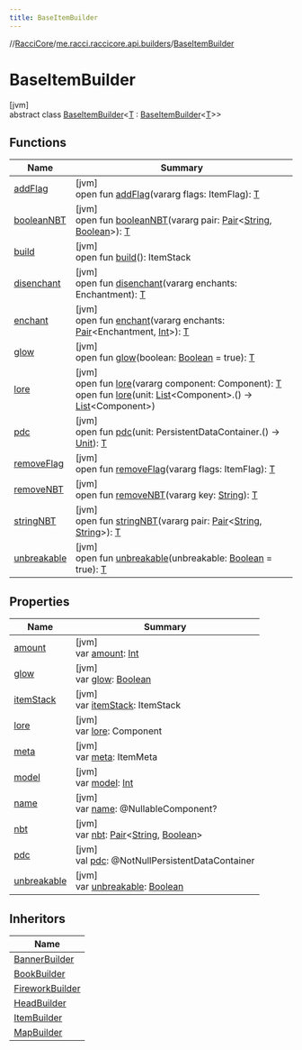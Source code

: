 ```yaml
---
title: BaseItemBuilder
---
```

//[RacciCore](../../../index.html)/[me.racci.raccicore.api.builders](../index.html)/[BaseItemBuilder](index.html)



# BaseItemBuilder



[jvm]\
abstract class [BaseItemBuilder](index.html)&lt;[T](index.html) : [BaseItemBuilder](index.html)&lt;[T](index.html)&gt;&gt;



## Functions


| Name | Summary |
|---|---|
| [addFlag](add-flag.html) | [jvm]<br>open fun [addFlag](add-flag.html)(vararg flags: ItemFlag): [T](index.html) |
| [booleanNBT](boolean-n-b-t.html) | [jvm]<br>open fun [booleanNBT](boolean-n-b-t.html)(vararg pair: [Pair](https://kotlinlang.org/api/latest/jvm/stdlib/kotlin/-pair/index.html)&lt;[String](https://kotlinlang.org/api/latest/jvm/stdlib/kotlin/-string/index.html), [Boolean](https://kotlinlang.org/api/latest/jvm/stdlib/kotlin/-boolean/index.html)&gt;): [T](index.html) |
| [build](build.html) | [jvm]<br>open fun [build](build.html)(): ItemStack |
| [disenchant](disenchant.html) | [jvm]<br>open fun [disenchant](disenchant.html)(vararg enchants: Enchantment): [T](index.html) |
| [enchant](enchant.html) | [jvm]<br>open fun [enchant](enchant.html)(vararg enchants: [Pair](https://kotlinlang.org/api/latest/jvm/stdlib/kotlin/-pair/index.html)&lt;Enchantment, [Int](https://kotlinlang.org/api/latest/jvm/stdlib/kotlin/-int/index.html)&gt;): [T](index.html) |
| [glow](glow.html) | [jvm]<br>open fun [glow](glow.html)(boolean: [Boolean](https://kotlinlang.org/api/latest/jvm/stdlib/kotlin/-boolean/index.html) = true): [T](index.html) |
| [lore](lore.html) | [jvm]<br>open fun [lore](lore.html)(vararg component: Component): [T](index.html)<br>open fun [lore](lore.html)(unit: [List](https://kotlinlang.org/api/latest/jvm/stdlib/kotlin.collections/-list/index.html)&lt;Component&gt;.() -&gt; [List](https://kotlinlang.org/api/latest/jvm/stdlib/kotlin.collections/-list/index.html)&lt;Component&gt;) |
| [pdc](pdc.html) | [jvm]<br>open fun [pdc](pdc.html)(unit: PersistentDataContainer.() -&gt; [Unit](https://kotlinlang.org/api/latest/jvm/stdlib/kotlin/-unit/index.html)): [T](index.html) |
| [removeFlag](remove-flag.html) | [jvm]<br>open fun [removeFlag](remove-flag.html)(vararg flags: ItemFlag): [T](index.html) |
| [removeNBT](remove-n-b-t.html) | [jvm]<br>open fun [removeNBT](remove-n-b-t.html)(vararg key: [String](https://kotlinlang.org/api/latest/jvm/stdlib/kotlin/-string/index.html)): [T](index.html) |
| [stringNBT](string-n-b-t.html) | [jvm]<br>open fun [stringNBT](string-n-b-t.html)(vararg pair: [Pair](https://kotlinlang.org/api/latest/jvm/stdlib/kotlin/-pair/index.html)&lt;[String](https://kotlinlang.org/api/latest/jvm/stdlib/kotlin/-string/index.html), [String](https://kotlinlang.org/api/latest/jvm/stdlib/kotlin/-string/index.html)&gt;): [T](index.html) |
| [unbreakable](unbreakable.html) | [jvm]<br>open fun [unbreakable](unbreakable.html)(unbreakable: [Boolean](https://kotlinlang.org/api/latest/jvm/stdlib/kotlin/-boolean/index.html) = true): [T](index.html) |


## Properties


| Name | Summary |
|---|---|
| [amount](amount.html) | [jvm]<br>var [amount](amount.html): [Int](https://kotlinlang.org/api/latest/jvm/stdlib/kotlin/-int/index.html) |
| [glow](glow.html) | [jvm]<br>var [glow](glow.html): [Boolean](https://kotlinlang.org/api/latest/jvm/stdlib/kotlin/-boolean/index.html) |
| [itemStack](item-stack.html) | [jvm]<br>var [itemStack](item-stack.html): ItemStack |
| [lore](lore.html) | [jvm]<br>var [lore](lore.html): Component |
| [meta](meta.html) | [jvm]<br>var [meta](meta.html): ItemMeta |
| [model](model.html) | [jvm]<br>var [model](model.html): [Int](https://kotlinlang.org/api/latest/jvm/stdlib/kotlin/-int/index.html) |
| [name](name.html) | [jvm]<br>var [name](name.html): @NullableComponent? |
| [nbt](nbt.html) | [jvm]<br>var [nbt](nbt.html): [Pair](https://kotlinlang.org/api/latest/jvm/stdlib/kotlin/-pair/index.html)&lt;[String](https://kotlinlang.org/api/latest/jvm/stdlib/kotlin/-string/index.html), [Boolean](https://kotlinlang.org/api/latest/jvm/stdlib/kotlin/-boolean/index.html)&gt; |
| [pdc](pdc.html) | [jvm]<br>val [pdc](pdc.html): @NotNullPersistentDataContainer |
| [unbreakable](unbreakable.html) | [jvm]<br>var [unbreakable](unbreakable.html): [Boolean](https://kotlinlang.org/api/latest/jvm/stdlib/kotlin/-boolean/index.html) |


## Inheritors


| Name |
|---|
| [BannerBuilder](../-banner-builder/index.html) |
| [BookBuilder](../-book-builder/index.html) |
| [FireworkBuilder](../-firework-builder/index.html) |
| [HeadBuilder](../-head-builder/index.html) |
| [ItemBuilder](../-item-builder/index.html) |
| [MapBuilder](../-map-builder/index.html) |

